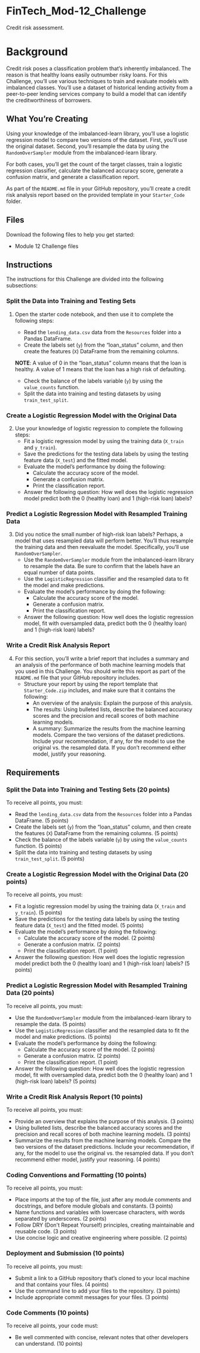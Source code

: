 # FinTech_Mod-12_Challenge
Credit risk assessment. 

# Background

Credit risk poses a classification problem that’s inherently imbalanced. The reason is that healthy loans easily outnumber risky loans. For this Challenge, you’ll use various techniques to train and evaluate models with imbalanced classes. You’ll use a dataset of historical lending activity from a peer-to-peer lending services company to build a model that can identify the creditworthiness of borrowers.

## What You’re Creating

Using your knowledge of the imbalanced-learn library, you’ll use a logistic regression model to compare two versions of the dataset. First, you’ll use the original dataset. Second, you’ll resample the data by using the `RandomOverSampler` module from the imbalanced-learn library.

For both cases, you’ll get the count of the target classes, train a logistic regression classifier, calculate the balanced accuracy score, generate a confusion matrix, and generate a classification report.

As part of the `README.md` file in your GitHub repository, you’ll create a credit risk analysis report based on the provided template in your `Starter_Code` folder.

## Files

Download the following files to help you get started:

- Module 12 Challenge files

## Instructions

The instructions for this Challenge are divided into the following subsections:

### Split the Data into Training and Testing Sets

1. Open the starter code notebook, and then use it to complete the following steps:
   - Read the `lending_data.csv` data from the `Resources` folder into a Pandas DataFrame.
   - Create the labels set (`y`) from the “loan_status” column, and then create the features (`X`) DataFrame from the remaining columns.

   **NOTE**: A value of 0 in the “loan_status” column means that the loan is healthy. A value of 1 means that the loan has a high risk of defaulting.

   - Check the balance of the labels variable (`y`) by using the `value_counts` function.
   - Split the data into training and testing datasets by using `train_test_split`.

### Create a Logistic Regression Model with the Original Data

2. Use your knowledge of logistic regression to complete the following steps:
   - Fit a logistic regression model by using the training data (`X_train` and `y_train`).
   - Save the predictions for the testing data labels by using the testing feature data (`X_test`) and the fitted model.
   - Evaluate the model’s performance by doing the following:
     - Calculate the accuracy score of the model.
     - Generate a confusion matrix.
     - Print the classification report.
   - Answer the following question: How well does the logistic regression model predict both the 0 (healthy loan) and 1 (high-risk loan) labels?

### Predict a Logistic Regression Model with Resampled Training Data

3. Did you notice the small number of high-risk loan labels? Perhaps, a model that uses resampled data will perform better. You’ll thus resample the training data and then reevaluate the model. Specifically, you’ll use `RandomOverSampler`.
   - Use the `RandomOverSampler` module from the imbalanced-learn library to resample the data. Be sure to confirm that the labels have an equal number of data points.
   - Use the `LogisticRegression` classifier and the resampled data to fit the model and make predictions.
   - Evaluate the model’s performance by doing the following:
     - Calculate the accuracy score of the model.
     - Generate a confusion matrix.
     - Print the classification report.
   - Answer the following question: How well does the logistic regression model, fit with oversampled data, predict both the 0 (healthy loan) and 1 (high-risk loan) labels?

### Write a Credit Risk Analysis Report

4. For this section, you’ll write a brief report that includes a summary and an analysis of the performance of both machine learning models that you used in this Challenge. You should write this report as part of the `README.md` file that your GitHub repository includes.
   - Structure your report by using the report template that `Starter_Code.zip` includes, and make sure that it contains the following:
     - An overview of the analysis: Explain the purpose of this analysis.
     - The results: Using bulleted lists, describe the balanced accuracy scores and the precision and recall scores of both machine learning models.
     - A summary: Summarize the results from the machine learning models. Compare the two versions of the dataset predictions. Include your recommendation, if any, for the model to use the original vs. the resampled data. If you don’t recommend either model, justify your reasoning.

## Requirements

### Split the Data into Training and Testing Sets (20 points)

To receive all points, you must:

- Read the `lending_data.csv` data from the `Resources` folder into a Pandas DataFrame. (5 points)
- Create the labels set (`y`) from the “loan_status” column, and then create the features (`X`) DataFrame from the remaining columns. (5 points)
- Check the balance of the labels variable (`y`) by using the `value_counts` function. (5 points)
- Split the data into training and testing datasets by using `train_test_split`. (5 points)

### Create a Logistic Regression Model with the Original Data (20 points)

To receive all points, you must:

- Fit a logistic regression model by using the training data (`X_train` and `y_train`). (5 points)
- Save the predictions for the testing data labels by using the testing feature data (`X_test`) and the fitted model. (5 points)
- Evaluate the model’s performance by doing the following:
  - Calculate the accuracy score of the model. (2 points)
  - Generate a confusion matrix. (2 points)
  - Print the classification report. (1 point)
- Answer the following question: How well does the logistic regression model predict both the 0 (healthy loan) and 1 (high-risk loan) labels? (5 points)

### Predict a Logistic Regression Model with Resampled Training Data (20 points)

To receive all points, you must:

- Use the `RandomOverSampler` module from the imbalanced-learn library to resample the data. (5 points)
- Use the `LogisticRegression` classifier and the resampled data to fit the model and make predictions. (5 points)
- Evaluate the model’s performance by doing the following:
  - Calculate the accuracy score of the model. (2 points)
  - Generate a confusion matrix. (2 points)
  - Print the classification report. (1 point)
- Answer the following question: How well does the logistic regression model, fit with oversampled data, predict both the 0 (healthy loan) and 1 (high-risk loan) labels? (5 points)

### Write a Credit Risk Analysis Report (10 points)

To receive all points, you must:

- Provide an overview that explains the purpose of this analysis. (3 points)
- Using bulleted lists, describe the balanced accuracy scores and the precision and recall scores of both machine learning models. (3 points)
- Summarize the results from the machine learning models. Compare the two versions of the dataset predictions. Include your recommendation, if any, for the model to use the original vs. the resampled data. If you don’t recommend either model, justify your reasoning. (4 points)

### Coding Conventions and Formatting (10 points)

To receive all points, you must:

- Place imports at the top of the file, just after any module comments and docstrings, and before module globals and constants. (3 points)
- Name functions and variables with lowercase characters, with words separated by underscores. (2 points)
- Follow DRY (Don't Repeat Yourself) principles, creating maintainable and reusable code. (3 points)
- Use concise logic and creative engineering where possible. (2 points)

### Deployment and Submission (10 points)

To receive all points, you must:

- Submit a link to a GitHub repository that’s cloned to your local machine and that contains your files. (4 points)
- Use the command line to add your files to the repository. (3 points)
- Include appropriate commit messages for your files. (3 points)

### Code Comments (10 points)

To receive all points, your code must:

- Be well commented with concise, relevant notes that other developers can understand. (10 points)
